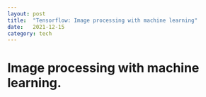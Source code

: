 ```yaml
---
layout: post
title:  "Tensorflow: Image processing with machine learning"
date:   2021-12-15 
category: tech
---
```


# Image processing with machine learning.

